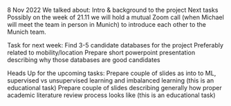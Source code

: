 8 Nov 2022
We talked about:
Intro & background to the project
Next tasks
Possibly on the week of 21.11 we will hold a mutual Zoom call (when Michael will meet the team in person in Munich) to introduce each other to the Munich team.

Task for next week:
Find 3-5 candidate databases for the project
Preferably related to mobility/location 
Prepare short powerpoint presentation describing why those databases are good candidates

Heads Up for the upcoming tasks:
Prepare couple of slides as into to ML, supervised vs unsupervised learning and imbalanced learning (this is an educational task)
Prepare couple of slides describing generally how proper academic literature review process looks like (this is an educational task)
